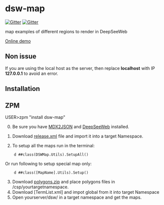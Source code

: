 # dsw-map

[![Gitter](https://img.shields.io/badge/chat-on%20telegram-blue.svg)](https://t.me/joinchat/FoZ4M0rd1_WFij2rqvUR2A)
[![Gitter](https://img.shields.io/badge/demo-server-green.svg)](http://37.139.6.217:52774/dsw/index.html#!/?ns=dswmap)

map examples of different regions to render in DeepSeeWeb

[Online demo](https://dswmap.demo.community.intersystems.com/dsw/index.html#/login?from=%2FUSER)

Non issue
-----------
If you are using the local host as the server, then replace **localhost** with IP **127.0.0.1** to avoid an error.

Installation
-----------

ZPM
-----------

USER>zpm "install dsw-map"



0. Be sure you have [MDX2JSON](https://github.com/intersystems-ru/Cache-MDX2JSON) and [DeepSeeWeb](https://github.com/intersystems-ru/DeepSeeWeb) installed.

1. Download [release.xml](https://github.com/intersystems-ru/dsw-map/releases/) file and import it into a target Namespace.
2. To setup all the maps run in the terminal:
```
    d ##class(DSWMap.Utils).SetupAll()
```
Or run following to setup special map only:
```
    d ##class([MapName].Utils).Setup()
```
3. Download [polygons.zip](https://github.com/intersystems-ru/dsw-map/releases/) and place polygons files in /csp/yourtargetnamespace.
4. Download [TermList.xml] and impot global from it into target Namespace
5. Open yourserver/dsw/ in a target namespace and get the maps.
